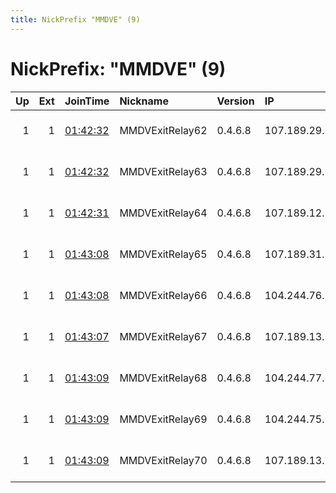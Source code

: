 ```yaml
---
title: NickPrefix "MMDVE" (9)
---
```


# NickPrefix: "MMDVE" (9)

|   Up |   Ext | JoinTime                                                                                              | Nickname        | Version   | IP             | AS      | CC   |   ORp |   Dirp | OS    | Contact                            |   eFamMembers |
|-----:|------:|:------------------------------------------------------------------------------------------------------|:----------------|:----------|:---------------|:--------|:-----|------:|-------:|:------|:-----------------------------------|--------------:|
|    1 |     1 | [01:42:32](https://nusenu.github.io/OrNetStats/w/relay/8F55F3BA5BE6AC9E7139AD0AA0CF0BF600955751.html) | MMDVExitRelay62 | 0.4.6.8   | 107.189.29.107 | PONYNET | us   |   443 |      0 | Linux | email:suporte medvideos.io url:med |            71 |
|    1 |     1 | [01:42:32](https://nusenu.github.io/OrNetStats/w/relay/BFC5E9EE495316B84792835E7CE1741FFB9650FC.html) | MMDVExitRelay63 | 0.4.6.8   | 107.189.29.105 | PONYNET | us   |   443 |      0 | Linux | email:suporte medvideos.io url:med |            71 |
|    1 |     1 | [01:42:31](https://nusenu.github.io/OrNetStats/w/relay/964D28D023A56597529B0B0B4C8A1CC65AEBA54A.html) | MMDVExitRelay64 | 0.4.6.8   | 107.189.12.227 | PONYNET | us   |   443 |      0 | Linux | email:suporte medvideos.io url:med |            71 |
|    1 |     1 | [01:43:08](https://nusenu.github.io/OrNetStats/w/relay/5DF3D7D0C6A1BE190490EE9C9C5B63289D57DD21.html) | MMDVExitRelay65 | 0.4.6.8   | 107.189.31.112 | PONYNET | us   |   443 |      0 | Linux | email:suporte medvideos.io url:med |            71 |
|    1 |     1 | [01:43:08](https://nusenu.github.io/OrNetStats/w/relay/F76819A7F3981F1B47B85C8ED9990BACECF2A19B.html) | MMDVExitRelay66 | 0.4.6.8   | 104.244.76.180 | PONYNET | us   |   443 |      0 | Linux | email:suporte medvideos.io url:med |            71 |
|    1 |     1 | [01:43:07](https://nusenu.github.io/OrNetStats/w/relay/A8A380DEAD8F53B5D0F8B780AC87A52A7AB23A6C.html) | MMDVExitRelay67 | 0.4.6.8   | 107.189.13.100 | PONYNET | us   |   443 |      0 | Linux | email:suporte medvideos.io url:med |            71 |
|    1 |     1 | [01:43:09](https://nusenu.github.io/OrNetStats/w/relay/2E2CAE6EA2830C5F973E4375B2E0FD970D1284F3.html) | MMDVExitRelay68 | 0.4.6.8   | 104.244.77.102 | PONYNET | us   |   443 |      0 | Linux | email:suporte medvideos.io url:med |            71 |
|    1 |     1 | [01:43:09](https://nusenu.github.io/OrNetStats/w/relay/024D30C10A43F0023222FB69874AD341CEAD9F08.html) | MMDVExitRelay69 | 0.4.6.8   | 104.244.75.199 | PONYNET | us   |   443 |      0 | Linux | email:suporte medvideos.io url:med |            71 |
|    1 |     1 | [01:43:09](https://nusenu.github.io/OrNetStats/w/relay/A4922CB8BC1ACA244D28827B4739477EEA4DC5DC.html) | MMDVExitRelay70 | 0.4.6.8   | 107.189.13.238 | PONYNET | us   |   443 |      0 | Linux | email:suporte medvideos.io url:med |            71 |

